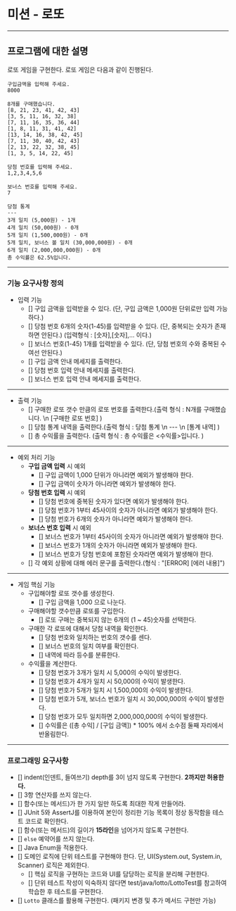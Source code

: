 # 미션 - 로또

---
## 프로그램에 대한 설명
로또 게임을 구현한다. 로또 게임은 다음과 같이 진행된다.  
```
구입금액을 입력해 주세요.
8000

8개를 구매했습니다.
[8, 21, 23, 41, 42, 43] 
[3, 5, 11, 16, 32, 38] 
[7, 11, 16, 35, 36, 44] 
[1, 8, 11, 31, 41, 42] 
[13, 14, 16, 38, 42, 45] 
[7, 11, 30, 40, 42, 43] 
[2, 13, 22, 32, 38, 45] 
[1, 3, 5, 14, 22, 45]

당첨 번호를 입력해 주세요.
1,2,3,4,5,6

보너스 번호를 입력해 주세요.
7

당첨 통계
---
3개 일치 (5,000원) - 1개
4개 일치 (50,000원) - 0개
5개 일치 (1,500,000원) - 0개
5개 일치, 보너스 볼 일치 (30,000,000원) - 0개
6개 일치 (2,000,000,000원) - 0개
총 수익률은 62.5%입니다.
```
---

### 기능 요구사항 정의
- 입력 기능
  - [] 구입 금액을 입력받을 수 있다. (단, 구입 금액은 1,000원 단위로만 입력 가능하다.)  
  - [] 당첨 번호 6개의 숫자(1-45)를 입력받을 수 있다. (단, 중복되는 숫자가 존재하면 안된다.) (입력형식 :  [숫자],[숫자],... 이다.)  
  - [] 보너스 번호(1-45) 1개를 입력받을 수 있다. (단, 당첨 번호의 수와 중복된 수여선 안된다.)
  - [] 구입 금액 안내 메세지를 출력한다.
  - [] 당첨 번호 입력 안내 메세지를 출력한다.
  - [] 보너스 번호 입력 안내 메세지를 출력한다.
---  
- 출력 기능
  - [] 구매한 로또 갯수 만큼의 로또 번호를 출력한다.(출력 형식 : N개를 구매했습니다. \n [구매한 로또 번호] )
  - [] 당첨 통계 내역을 출력한다.(출력 형식 : 당첨 통계 \n --- \n [통계 내역] )
  - [] 총 수익률을 출력한다. (출력 형식 : 총 수익률은 <수익률>입니다. )
---
- 예외 처리 기능
  - **구입 금액 입력** 시 예외
    - [] 구입 금액이 1,000 단위가 아니라면 예외가 발생해야 한다.
    - [] 구입 금액이 숫자가 아니라면 예외가 발생해야 한다.
  - **당첨 번호 입력** 시 예외
    - [] 당첨 번호에 중복된 숫자가 있다면 예외가 발생해야 한다.
    - [] 당첨 번호가 1부터 45사이의 숫자가 아니라면 예외가 발생해야 한다.
    - [] 당첨 번호가 6개의 숫자가 아니라면 예외가 발생해야 한다.
  - **보너스 번호 입력** 시 예외
    - [] 보너스 번호가 1부터 45사이의 숫자가 아니라면 예외가 발생해야 한다.
    - [] 보너스 번호가 1개의 숫자가 아니라면 예외가 발생해야 한다.
    - [] 보너스 번호가 당첨 번호에 포함된 숫자라면 예외가 발생해야 한다.
  - [] 각 예외 상황에 대해 에러 문구를 출력한다.(형식 : "[ERROR] [에러 내용]")
---
- 게임 핵심 기능
  - 구입해야할 로또 갯수를 생성한다.
    - [] 구입 금액을 1,000 으로 나눈다.
  - 구매해야할 갯수만큼 로또를 구입한다.
    - [] 로또 구매는 중복되지 않는 6개의 (1 ~ 45)숫자를 선택한다.
  - 구매한 각 로또에 대해서 당첨 내역을 확인한다.
    - [] 당첨 번호와 일치하는 번호의 갯수를 센다.
    - [] 보너스 번호의 일치 여부를 확인한다.
    - [] 내역에 따라 등수를 분류한다.
  - 수익률을 계산한다.
    - [] 당첨 번호가 3개가 일치 시 5,000의 수익이 발생한다.
    - [] 당첨 번호가 4개가 일치 시 50,000의 수익이 발생한다.
    - [] 당첨 번호가 5개가 일치 시 1,500,000의 수익이 발생한다.
    - [] 당첨 번호가 5개, 보너스 번호가 일치 시 30,000,000의 수익이 발생한다.
    - [] 당첨 번호가 모두 일치하면 2,000,000,000의 수익이 발생한다.
    - [] 수익률은 ([총 수익] / [구입 금액]) * 100% 에서 소수점 둘째 자리에서 반올림한다.
---
### 프로그래밍 요구사항
- [] indent(인덴트, 들여쓰기) depth를 3이 넘지 않도록 구현한다. **2까지만 허용한다.**
- [] 3항 연산자를 쓰지 않는다.
- [] 함수(또는 메서드)가 한 가지 일만 하도록 최대한 작게 만들어라.
- [] JUnit 5와 AssertJ를 이용하여 본인이 정리한 기능 목록이 정상 동작함을 테스트 코드로 확인한다.
- [] 함수(또는 메서드)의 길이가 **15라인**을 넘어가지 않도록 구현한다.
- [] `else` 예약어를 쓰지 않는다.
- [] Java Enum을 적용한다.
- [] 도메인 로직에 단위 테스트를 구현해야 한다. 단, UI(System.out, System.in, Scanner) 로직은 제외한다. 
  - [] 핵심 로직을 구현하는 코드와 UI를 담당하는 로직을 분리해 구현한다. 
  - [] 단위 테스트 작성이 익숙하지 않다면 test/java/lotto/LottoTest를 참고하여 학습한 후 테스트를 구현한다.
- [] `Lotto` 클래스를 활용해 구현한다. (패키지 변경 및 추가 메서드 구현만 가능)